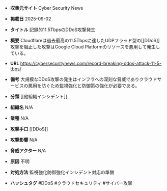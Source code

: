 - **収集元サイト**
Cyber Security News

- **掲載日**
2025-09-02

- **タイトル**
記録的11.5TbpsのDDoS攻撃発生

- **概要**
Cloudflareは過去最高の11.5Tbpsに達したUDPフラッド型の[[DDoS]]攻撃を阻止した攻撃はGoogle Cloud Platformのリソースを悪用して発生している。

- **URL**
https://cybersecuritynews.com/record-breaking-ddos-attack-11-5-tbps/

- **備考**
大規模なDDoS攻撃の発生はインフラへの深刻な脅威でありクラウドサービスの悪用を防ぐため監視強化と防御策の強化が必要である。

- **分類**
[[他組織インシデント]]

- **組織名**
N/A

- **業種**
N/A

- **攻撃手口**
[[DDoS]]

- **攻撃影響**
N/A

- **脅威アクター**
N/A

- **原因**
不明

- **対処方法**
監視強化防御強化インシデント対応の準備

- **ハッシュタグ**
#DDoS #クラウドセキュリティ #サイバー攻撃
